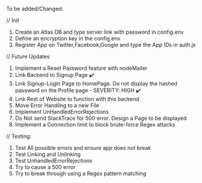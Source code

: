 To be added/Changed:

// Init

1. Create an Atlas DB and type server link with password in config.env 
2. Define an encryption key in the config.env
3. Register App on Twitter,Facebook,Google and type the App IDs in auth.js

// Future Updates

1. Implement a Reset Password feature with nodeMailer
2. Link Backend to Signup Page :heavy_check_mark:
3. Link Signup-Login Page to HomePage. Do not display the hashed password on the Profile page - SEVERITY: HIGH  :heavy_check_mark:
4. Link Rest of Website to function with this backend
5. Move Error Handling to a new File
6. Implement UnHandledErrorRejections
7. Do Not send StackTrace for 500 error. Design a Page to be displayed
8. Implement a Connection limit to block brute-force Regex attacks

// Testing:

1. Test All possible errors and ensure app does not break
2. Test Linking and Unlinking
3. Test UnhandledErrorRejections
4. Try to cause a 500 error
5. Try to break through using a Regex pattern matching
